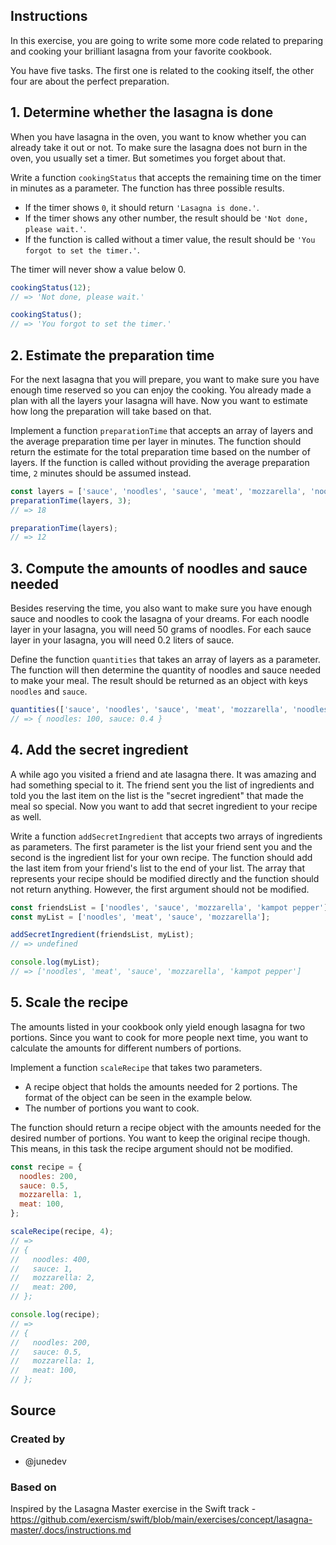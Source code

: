 ## Instructions

In this exercise, you are going to write some more code related to preparing and cooking your brilliant lasagna from your favorite cookbook.

You have five tasks.
The first one is related to the cooking itself, the other four are about the perfect preparation.

## 1. Determine whether the lasagna is done

When you have lasagna in the oven, you want to know whether you can already take it out or not.
To make sure the lasagna does not burn in the oven, you usually set a timer.
But sometimes you forget about that.

Write a function `cookingStatus` that accepts the remaining time on the timer in minutes as a parameter.
The function has three possible results.

- If the timer shows `0`, it should return `'Lasagna is done.'`.
- If the timer shows any other number, the result should be `'Not done, please wait.'`.
- If the function is called without a timer value, the result should be `'You forgot to set the timer.'`.

The timer will never show a value below 0.

```javascript
cookingStatus(12);
// => 'Not done, please wait.'

cookingStatus();
// => 'You forgot to set the timer.'
```

## 2. Estimate the preparation time

For the next lasagna that you will prepare, you want to make sure you have enough time reserved so you can enjoy the cooking.
You already made a plan with all the layers your lasagna will have.
Now you want to estimate how long the preparation will take based on that.

Implement a function `preparationTime` that accepts an array of layers and the average preparation time per layer in minutes.
The function should return the estimate for the total preparation time based on the number of layers.
If the function is called without providing the average preparation time, `2` minutes should be assumed instead.

```javascript
const layers = ['sauce', 'noodles', 'sauce', 'meat', 'mozzarella', 'noodles'];
preparationTime(layers, 3);
// => 18

preparationTime(layers);
// => 12
```

## 3. Compute the amounts of noodles and sauce needed

Besides reserving the time, you also want to make sure you have enough sauce and noodles to cook the lasagna of your dreams.
For each noodle layer in your lasagna, you will need 50 grams of noodles.
For each sauce layer in your lasagna, you will need 0.2 liters of sauce.

Define the function `quantities` that takes an array of layers as a parameter.
The function will then determine the quantity of noodles and sauce needed to make your meal.
The result should be returned as an object with keys `noodles` and `sauce`.

```javascript
quantities(['sauce', 'noodles', 'sauce', 'meat', 'mozzarella', 'noodles']);
// => { noodles: 100, sauce: 0.4 }
```

## 4. Add the secret ingredient

A while ago you visited a friend and ate lasagna there.
It was amazing and had something special to it.
The friend sent you the list of ingredients and told you the last item on the list is the "secret ingredient" that made the meal so special.
Now you want to add that secret ingredient to your recipe as well.

Write a function `addSecretIngredient` that accepts two arrays of ingredients as parameters.
The first parameter is the list your friend sent you and the second is the ingredient list for your own recipe.
The function should add the last item from your friend's list to the end of your list.
The array that represents your recipe should be modified directly and the function should not return anything.
However, the first argument should not be modified.

```javascript
const friendsList = ['noodles', 'sauce', 'mozzarella', 'kampot pepper'];
const myList = ['noodles', 'meat', 'sauce', 'mozzarella'];

addSecretIngredient(friendsList, myList);
// => undefined

console.log(myList);
// => ['noodles', 'meat', 'sauce', 'mozzarella', 'kampot pepper']
```

## 5. Scale the recipe

The amounts listed in your cookbook only yield enough lasagna for two portions.
Since you want to cook for more people next time, you want to calculate the amounts for different numbers of portions.

Implement a function `scaleRecipe` that takes two parameters.

- A recipe object that holds the amounts needed for 2 portions.
  The format of the object can be seen in the example below.
- The number of portions you want to cook.

The function should return a recipe object with the amounts needed for the desired number of portions.
You want to keep the original recipe though.
This means, in this task the recipe argument should not be modified.

```javascript
const recipe = {
  noodles: 200,
  sauce: 0.5,
  mozzarella: 1,
  meat: 100,
};

scaleRecipe(recipe, 4);
// =>
// {
//   noodles: 400,
//   sauce: 1,
//   mozzarella: 2,
//   meat: 200,
// };

console.log(recipe);
// =>
// {
//   noodles: 200,
//   sauce: 0.5,
//   mozzarella: 1,
//   meat: 100,
// };
```

## Source

### Created by

- @junedev

### Based on

Inspired by the Lasagna Master exercise in the Swift track - https://github.com/exercism/swift/blob/main/exercises/concept/lasagna-master/.docs/instructions.md
